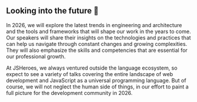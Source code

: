 <h2 id="agenda">Looking into the future 🔮</h2>

In 2026, we will explore the latest trends in engineering and architecture and the tools and frameworks that will shape our work in the years to come. Our speakers will share their insights on the technologies and practices that can help us navigate through constant changes and growing complexities. They will also emphasize the skills and competencies that are essential for our professional growth.

At JSHeroes, we always ventured outside the language ecosystem, so expect to see a variety of talks covering the entire landscape of web development and JavaScript as a universal programming language. But of course, we will not neglect the human side of things, in our effort to paint a full picture for the development community in 2026.

